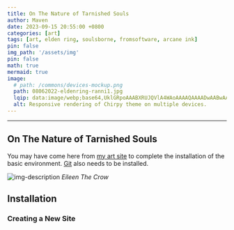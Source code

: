 ```yaml
---
title: On The Nature of Tarnished Souls
author: Maven
date: 2023-09-15 20:55:00 +0800
categories: [art]
tags: [art, elden ring, soulsborne, fromsoftware, arcane ink]
pin: false
img_path: '/assets/img'
pin: false
math: true
mermaid: true
image:
  # path: /commons/devices-mockup.png
  path: 08062022-eldenring-ranni1.jpg
  lqip: data:image/webp;base64,UklGRpoAAABXRUJQVlA4WAoAAAAQAAAADwAABwAAQUxQSDIAAAARL0AmbZurmr57yyIiqE8oiG0bejIYEQTgqiDA9vqnsUSI6H+oAERp2HZ65qP/VIAWAFZQOCBCAAAA8AEAnQEqEAAIAAVAfCWkAALp8sF8rgRgAP7o9FDvMCkMde9PK7euH5M1m6VWoDXf2FkP3BqV0ZYbO6NA/VFIAAAA
  alt: Responsive rendering of Chirpy theme on multiple devices.
---
```


---

## On The Nature of Tarnished Souls

You may have come here from [my art site](https://technomancer-01.com/works/elden-ring) to complete the installation of the basic environment. [Git](https://git-scm.com/) also needs to be installed.

![img-description](banner-crow.jpg)
_Eileen The Crow_

## Installation

### Creating a New Site
